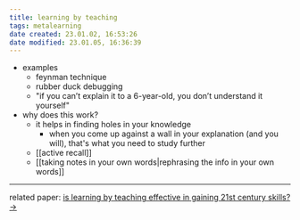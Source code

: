 ```yaml
---
title: learning by teaching
tags: metalearning
date created: 23.01.02, 16:53:26
date modified: 23.01.05, 16:36:39
---
```


- examples
	- feynman technique
	- rubber duck debugging
	- "if you can’t explain it to a 6-year-old, you don’t understand it yourself"
- why does this work?
	- it helps in finding holes in your knowledge
		- when you come up against a wall in your explanation (and you will), that's what you need to study further
	- [[active recall]]
	- [[taking notes in your own words|rephrasing the info in your own words]]

---

related paper: [is learning by teaching effective in gaining 21st century skills? ->](https://files.eric.ed.gov/fulltext/EJ1101263.pdf)
